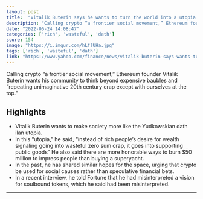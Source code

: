 ```yaml
---
layout: post
title:  "Vitalik Buterin says he wants to turn the world into a utopia where ‘rich people’s desire for wealth signaling’ doesn’t go to ‘wasteful zero sum crap’ like a superyacht"
description: "Calling crypto “a frontier social movement,” Ethereum founder Vitalik Buterin wants his community to think beyond expensive baubles and “repeating unimaginative 20th century crap except with ourselves at the top.”"
date: "2022-06-24 14:08:47"
categories: ['rich', 'wasteful', 'dath']
score: 154
image: "https://i.imgur.com/hLflUHa.jpg"
tags: ['rich', 'wasteful', 'dath']
link: "https://www.yahoo.com/finance/news/vitalik-buterin-says-wants-turn-202132842.html"
---
```


Calling crypto “a frontier social movement,” Ethereum founder Vitalik Buterin wants his community to think beyond expensive baubles and “repeating unimaginative 20th century crap except with ourselves at the top.”

## Highlights

- Vitalik Buterin wants to make society more like the Yudkowskian dath ilan utopia.
- In this “utopia,” he said, “instead of rich people’s desire for wealth signaling going into wasteful zero sum crap, it goes into supporting public goods” He also said there are more honorable ways to burn $50 million to impress people than buying a superyacht.
- In the past, he has shared similar hopes for the space, urging that crypto be used for social causes rather than speculative financial bets.
- In a recent interview, he told Fortune that he had misinterpreted a vision for soulbound tokens, which he said had been misinterpreted.

---
